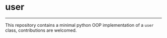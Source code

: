 # user
------

This repository contains a minimal python OOP implementation of a `user` class, contributions are welcomed.
